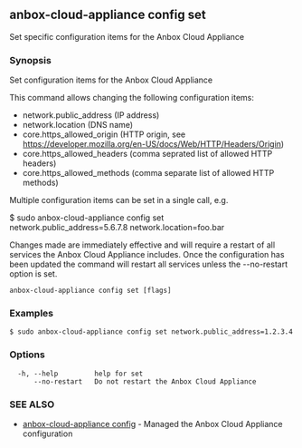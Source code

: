 ## anbox-cloud-appliance config set

Set specific configuration items for the Anbox Cloud Appliance

### Synopsis

Set configuration items for the Anbox Cloud Appliance

This command allows changing the following configuration items:

* network.public_address (IP address)
* network.location (DNS name)
* core.https_allowed_origin (HTTP origin, see https://developer.mozilla.org/en-US/docs/Web/HTTP/Headers/Origin)
* core.https_allowed_headers (comma seprated list of allowed HTTP headers)
* core.https_allowed_methods (comma separate list of allowed HTTP methods)

Multiple configuration items can be set in a single call, e.g.

  $ sudo anbox-cloud-appliance config set \
      network.public_address=5.6.7.8 network.location=foo.bar

Changes made are immediately effective and will require a restart
of all services the Anbox Cloud Appliance includes. Once the
configuration has been updated the command will restart all services
unless the --no-restart option is set.


```
anbox-cloud-appliance config set [flags]
```

### Examples

```
$ sudo anbox-cloud-appliance config set network.public_address=1.2.3.4
```

### Options

```
  -h, --help         help for set
      --no-restart   Do not restart the Anbox Cloud Appliance
```

### SEE ALSO

* [anbox-cloud-appliance config](anbox-cloud-appliance_config.md)	 - Managed the Anbox Cloud Appliance configuration

